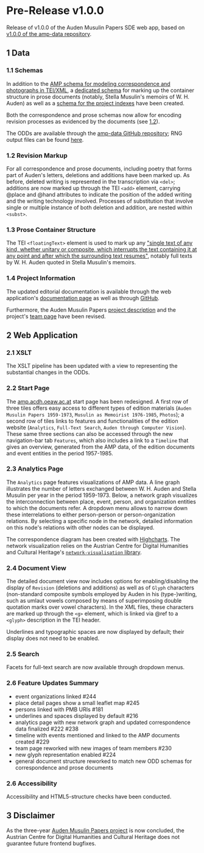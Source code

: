# Pre-Release v1.0.0 

Release of v1.0.0 of the Auden Musulin Papers SDE web app, based on [v1.0.0 of the amp-data repository](https://github.com/Auden-Musulin-Papers/amp-data).

## 1 Data

### 1.1 Schemas

In addition to the [AMP schema for modeling correspondence and photographs in TEI/XML](https://github.com/Auden-Musulin-Papers/amp-data/blob/dev/framework/auden-musulin/schema/schema.odd), a [dedicated schema](https://github.com/Auden-Musulin-Papers/amp-data/blob/dev/framework/auden-musulin/schema/schema-prose.odd) for marking up the container structure in prose documents (notably, Stella Musulin's memoirs of W. H. Auden) as well as a [schema for the project indexes](https://github.com/Auden-Musulin-Papers/amp-data/blob/dev/framework/auden-musulin/schema/schema-indexes.odd) have been created.

Both the correspondence and prose schemas now allow for encoding revision processes as evidenced by the documents (see [1.2](#12-revision-markup)).

The ODDs are available through the [amp-data GitHub repository](https://github.com/Auden-Musulin-Papers/amp-data/tree/dev/framework/auden-musulin/schema); RNG output files can be found [here](https://github.com/Auden-Musulin-Papers/amp-data/tree/dev/framework/auden-musulin/schema/out).

### 1.2 Revision Markup

For all correspondence and prose documents, including poetry that forms part of Auden's letters, deletions and additions have been marked up. As before, deleted writing is represented in the transcription via `<del>`; additions are now marked up through the TEI `<add>` element, carrying @place and @hand attributes to indicate the position of the added writing and the writing technology involved. Processes of substitution that involve single or multiple instance of both deletion and addition, are nested within `<subst>`.

### 1.3 Prose Container Structure

The TEI `<floatingText>` element is used to mark up any ["single text of any kind, whether unitary or composite, which interrupts the text containing it at any point and after which the surrounding text resumes"](https://www.tei-c.org/release/doc/tei-p5-doc/en/html/ref-floatingText.html), notably full texts by W. H. Auden quoted in Stella Musulin's memoirs.

### 1.4 Project Information

The updated editorial documentation is available through the web application's [documentation page](https://amp.acdh.oeaw.ac.at/editorial-declaration.html) as well as through [GitHub](https://github.com/Auden-Musulin-Papers/amp-data/blob/main/data/meta/editorial-declaration.xml).

Furthermore, the Auden Musulin Papers [project description](https://amp.acdh.oeaw.ac.at/description.html) and the project's [team page](https://amp.acdh.oeaw.ac.at/team.html) have been revised.

## 2 Web Application

### 2.1 XSLT

The XSLT pipeline has been updated with a view to representing the substantial changes in the ODDs.

### 2.2 Start Page

The [amp.acdh.oeaw.ac.at](https://amp.acdh.oeaw.ac.at) start page has been redesigned. A first row of three tiles offers easy access to different types of edition materials (`Auden Musulin Papers 1959-1973`, `Musulin as Memoirist 1976-1985`, `Photos`); a second row of tiles links to features and functionalities of the edition website (`Analytics`, `Full-Text Search`, `Auden through Computer Vision`). These same three sections can also be accessed through the new navigation-bar tab `Features`, which also includes a link to a `Timeline` that gives an overview, generated from the AMP data, of the edition documents and event entities in the period 1957-1985.

### 2.3 Analytics Page

The `Analytics` page features visualizations of AMP data. A line graph illustrates the number of letters exchanged between W. H. Auden and Stella Musulin per year in the period 1959-1973. Below, a network graph visualizes the interconnection between place, event, person, and organization entities to which the documents refer. A dropdown menu allows to narrow down these interrelations to either person-person or person-organization relations. By selecting a specific node in the network, detailed information on this node's relations with other nodes can be displayed.

The correspondence diagram has been created with [Highcharts](https://www.highcharts.com/). The network visualization relies on the Austrian Centre for Digital Humanities and Cultural Heritage's [`network-visualisation` library](https://github.com/acdh-oeaw/network-visualisation).

### 2.4 Document View

The detailed document view now includes options for enabling/disabling the display of `Revision` (deletions and additions) as well as of `Glyph` characters (non-standard composite symbols employed by Auden in his (type-)writing, such as umlaut vowels composed by means of superimposing double quotation marks over vowel characters). In the XML files, these characters are marked up through the `<g>` element, which is linked via @ref to a `<glyph>` description in the TEI header.

Underlines and typographic spaces are now displayed by default; their display does not need to be enabled.

### 2.5 Search

Facets for full-text search are now available through dropdown menus.

### 2.6 Feature Updates Summary

* event organizations linked #244
* place detail pages show a small leaflet map #245
* persons linked with PMB URIs #181
* underlines and spaces displayed by default #216
* analytics page with new network graph and updated correspondence data finalized #222 #238
* timeline with events mentioned and linked to the AMP documents created #229
* team page reworked with new images of team members #230
* new glyph representation enabled #224
* general document structure reworked to match new ODD schemas for correspondence and prose documents

### 2.6 Accessibility

Accessibility and HTML5-structure checks have been conducted.

## 3 Disclaimer

As the three-year [Auden Musulin Papers project](https://doi.org/10.55776/P33754) is now concluded, the Austrian Centre for Digital Humanities and Cultural Heritage does not guarantee future frontend bugfixes.









